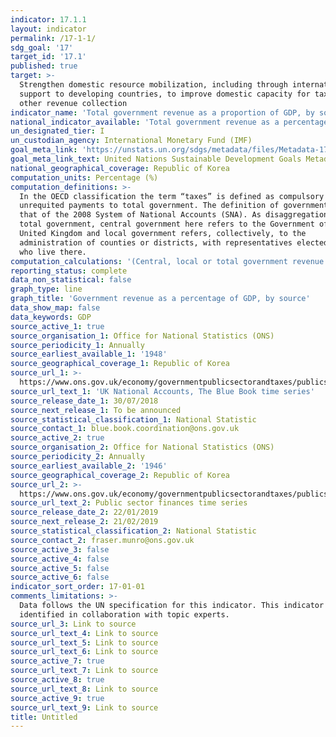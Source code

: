 ```yaml
---
indicator: 17.1.1
layout: indicator
permalink: /17-1-1/
sdg_goal: '17'
target_id: '17.1'
published: true
target: >-
  Strengthen domestic resource mobilization, including through international
  support to developing countries, to improve domestic capacity for tax and
  other revenue collection
indicator_name: 'Total government revenue as a proportion of GDP, by source'
national_indicator_available: 'Total government revenue as a percentage of GDP, by source'
un_designated_tier: I
un_custodian_agency: International Monetary Fund (IMF)
goal_meta_link: 'https://unstats.un.org/sdgs/metadata/files/Metadata-17-01-01.pdf'
goal_meta_link_text: United Nations Sustainable Development Goals Metadata (PDF 469 KB)
national_geographical_coverage: Republic of Korea
computation_units: Percentage (%)
computation_definitions: >-
  In the OECD classification the term “taxes” is defined as compulsory
  unrequited payments to total government. The definition of government follows
  that of the 2008 System of National Accounts (SNA). As disaggregations of
  total government, central government here refers to the Government of the
  United Kingdom and local government refers, collectively, to the
  administration of counties or districts, with representatives elected by those
  who live there.
computation_calculations: '(Central, local or total government revenue / GDP) * 100'
reporting_status: complete
data_non_statistical: false
graph_type: line
graph_title: 'Government revenue as a percentage of GDP, by source'
data_show_map: false
data_keywords: GDP
source_active_1: true
source_organisation_1: Office for National Statistics (ONS)
source_periodicity_1: Annually
source_earliest_available_1: '1948'
source_geographical_coverage_1: Republic of Korea
source_url_1: >-
  https://www.ons.gov.uk/economy/governmentpublicsectorandtaxes/publicsectorfinance/datasets/publicsectorfinancesappendixatables110
source_url_text_1: 'UK National Accounts, The Blue Book time series'
source_release_date_1: 30/07/2018
source_next_release_1: To be announced
source_statistical_classification_1: National Statistic
source_contact_1: blue.book.coordination@ons.gov.uk
source_active_2: true
source_organisation_2: Office for National Statistics (ONS)
source_periodicity_2: Annually
source_earliest_available_2: '1946'
source_geographical_coverage_2: Republic of Korea
source_url_2: >-
  https://www.ons.gov.uk/economy/governmentpublicsectorandtaxes/publicsectorfinance/datasets/publicsectorfinances
source_url_text_2: Public sector finances time series
source_release_date_2: 22/01/2019
source_next_release_2: 21/02/2019
source_statistical_classification_2: National Statistic
source_contact_2: fraser.munro@ons.gov.uk
source_active_3: false
source_active_4: false
source_active_5: false
source_active_6: false
indicator_sort_order: 17-01-01
comments_limitations: >-
  Data follows the UN specification for this indicator. This indicator has been
  identified in collaboration with topic experts.
source_url_3: Link to source
source_url_text_4: Link to source
source_url_text_5: Link to source
source_url_text_6: Link to source
source_active_7: true
source_url_text_7: Link to source
source_active_8: true
source_url_text_8: Link to source
source_active_9: true
source_url_text_9: Link to source
title: Untitled
---
```

